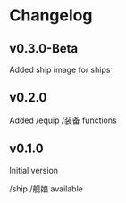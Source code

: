 # Changelog

## v0.3.0-Beta
Added ship image for ships

## v0.2.0
Added /equip /装备 functions

## v0.1.0
Initial version

/ship /舰娘 available
